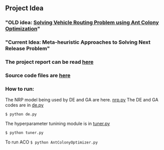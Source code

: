 ## Project Idea 

### "OLD idea: [Solving Vehicle Routing Problem using Ant Colony Optimization](https://github.com/rpotluri12/ase16groupi/blob/master/project/ProjectIdea-Old.md)"

### "Current Idea: Meta-heuristic Approaches to Solving Next Release Problem"

### The project report can be read [here](https://github.com/rpotluri12/ase16groupi/blob/master/project/ProjectReport.pdf)

### Source code files are [here](https://github.com/rpotluri12/ase16groupi/tree/master/project/code)

### How to run:
The NRP model being used by DE and GA are here. [nrp.py](https://github.com/rpotluri12/ase16groupi/blob/master/project/code/nrp.py)
The DE and GA codes are in [de.py](https://github.com/rpotluri12/ase16groupi/blob/master/project/code/de.py)

`$ python de.py`

The hyperparameter tunining module is in [tuner.py](https://github.com/rpotluri12/ase16groupi/blob/master/project/code/tuner.py)

`$ python tuner.py`

To run ACO
`$ python AntColonyOptimizer.py`
